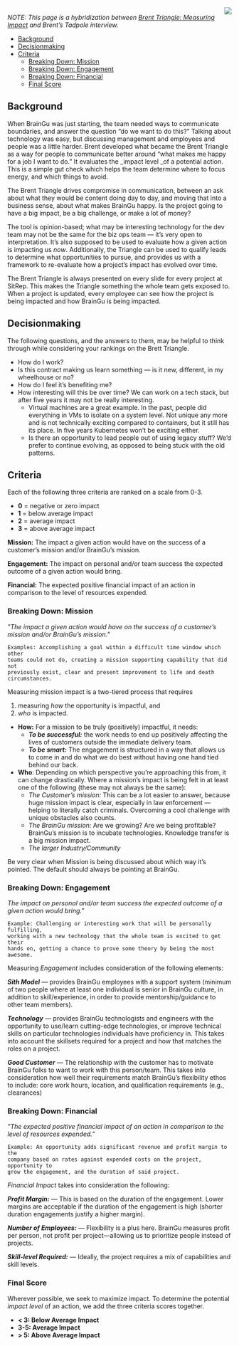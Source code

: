 <img align="right" src="https://github.com/braingu/tadpole/blob/master/images/TLP/TLPAmber.png">

_NOTE: This page is a hybridization between [Brent Triangle: Measuring Impact](https://github.com/braingu/tadpole/wiki/Brent-Triangle%3A-Measuring-Impact) and Brent’s Tadpole interview._

- [Background](#background)
- [Decisionmaking](#decisionmaking)
- [Criteria](#criteria)
  * [Breaking Down: Mission](#breaking-down--mission)
  * [Breaking Down: Engagement](#breaking-down--engagement)
  * [Breaking Down: Financial](#breaking-down--financial)
  * [Final Score](#final-score)

## Background

When BrainGu was just starting, the team needed ways to communicate boundaries, and answer the question “do we want to do this?” Talking about technology was easy, but discussing management and employees and people was a little harder. Brent developed what became the Brent Triangle as a way for people to communicate better around “what makes me happy for a job I want to do.” It evaluates the _impact level _of a potential action. This is a simple gut check which helps the team determine where to focus energy, and which things to avoid.

The Brent Triangle drives compromise in communication, between an ask about what they would be content doing day to day, and moving that into a business sense, about what makes BrainGu happy. Is the project going to have a big impact, be a big challenge, or make a lot of money?

The tool is opinion-based; what may be interesting technology for the dev team may not be the same for the biz ops team — it’s very open to interpretation. It’s also supposed to be used to evaluate how a given action is impacting us *now*. Additionally, the Triangle can be used to qualify leads to determine what opportunities to pursue, and provides us with a framework to re-evaluate how a project’s impact has evolved over time.

The Brent Triangle is always presented on every slide for every project at SitRep. This makes the Triangle something the whole team gets exposed to. When a project is updated, every employee can see how the project is being impacted and how BrainGu is being impacted.


## Decisionmaking

The following questions, and the answers to them, may be helpful to think through while considering your rankings on the Brett Triangle.

*   How do I work?
*   Is this contract making us learn something — is it new, different, in my wheelhouse or no?
*   How do I feel it’s benefiting me?
*   How interesting will this be over time? We can work on a tech stack, but after five years it may not be really interesting.
    *   Virtual machines are a great example. In the past, people did everything in VMs to isolate on a system level. Not unique any more and is not technically exciting compared to containers, but it still has its place. In five years Kubernetes won’t be exciting either.
    *   Is there an opportunity to lead people out of using legacy stuff? We’d prefer to continue evolving, as opposed to being stuck with the old patterns.


## Criteria

Each of the following three criteria are ranked on a scale from 0-3.

*   **0** = negative or zero impact
*   **1** = below average impact
*   **2** = average impact
*   **3** = above average impact

**Mission:** The impact a given action would have on the success of a customer’s mission and/or BrainGu’s mission.

**Engagement:** The impact on personal and/or team success the expected outcome of a given action would bring.

**Financial:** The expected positive financial impact of an action in comparison to the level of resources expended.


### Breaking Down: Mission

_"The impact a given action would have on the success of a customer’s mission and/or BrainGu’s mission."_

```
Examples: Accomplishing a goal within a difficult time window which other
teams could not do, creating a mission supporting capability that did not
previously exist, clear and present improvement to life and death
circumstances.
```


Measuring mission impact is a two-tiered process that requires



1. measuring _how_ the opportunity is impactful, and
2. _who_ is impacted.
*   **How:** For a mission to be truly (positively) impactful, it needs:
    *   **_To be successful:_** the work needs to end up positively affecting the lives of customers outside the immediate delivery team.
    *   **_To be smart:_** The engagement is structured in a way that allows us to come in and do what we do best without having one hand tied behind our back.
*   **Who**: Depending on which perspective you’re approaching this from, it can change drastically. Where a mission’s impact is being felt in at least one of the following (these may not always be the same):
    *   _The Customer’s mission:_ This can be a lot easier to answer, because huge mission impact is clear, especially in law enforcement &mdash; helping to literally catch criminals. Overcoming a cool challenge with unique obstacles also counts.
    *   _The BrainGu mission:_ Are we growing? Are we being profitable? BrainGu’s mission is to incubate technologies. Knowledge transfer is a big mission impact.
    *   _The larger Industry/Community_

Be very clear when Mission is being discussed about which way it’s pointed. The default should always be pointing at BrainGu.


### Breaking Down: Engagement

_The impact on personal and/or team success the expected outcome of a given action would bring."_

```
Example: Challenging or interesting work that will be personally fulfilling,
working with a new technology that the whole team is excited to get their
hands on, getting a chance to prove some theory by being the most awesome.
```

Measuring _Engagement_ includes consideration of the following elements:


**_Sith Model_** &mdash; provides BrainGu employees with a support system (minimum of two people where at least one individual is senior in BrainGu culture, in addition to skill/experience, in order to provide mentorship/guidance to other team members).

**_Technology_**  &mdash; provides BrainGu technologists and engineers with the opportunity to use/learn cutting-edge technologies, or improve technical skills on particular technologies individuals have proficiency in. This takes into account the skillsets required for a project and how that matches the roles on a project.

**_Good Customer_** &mdash;  The relationship with the customer has to motivate BrainGu folks to want to work with this person/team. This takes into consideration how well their requirements match BrainGu’s flexibility ethos to include: core work hours, location, and qualification requirements (e.g., clearances)


### Breaking Down: Financial


_"The expected positive financial impact of an action in comparison to the level of resources expended."_

```
Example: An opportunity adds significant revenue and profit margin to the
company based on rates against expended costs on the project, opportunity to
grow the engagement, and the duration of said project.
```


_Financial Impact_ takes into consideration the following:

**_Profit Margin:_** &mdash; This is based on the duration of the engagement. Lower margins are acceptable if the duration of the engagement is high (shorter duration engagements justify a higher margin).

**_Number of Employees:_** &mdash; Flexibility is a plus here. BrainGu measures profit per person, not profit per project—allowing us to prioritize people instead of projects.

**_Skill-level Required:_** &mdash; Ideally, the project requires a mix of capabilities and skill levels.


### Final Score

Wherever possible, we seek to maximize impact. To determine the potential _impact level_ of an action, we add the three criteria scores together.

*   **&lt; 3:   Below Average Impact**
*   **3-5:   Average Impact**
*   **> 5: Above Average Impact**
